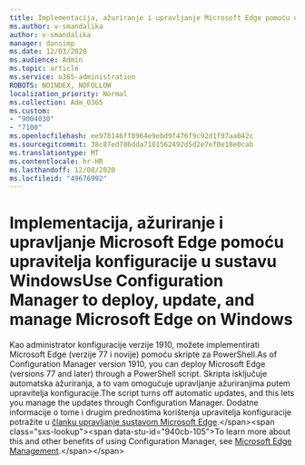 ```yaml
---
title: Implementacija, ažuriranje i upravljanje Microsoft Edge pomoću upravitelja konfiguracije u sustavu Windows
ms.author: v-smandalika
author: v-smandalika
manager: dansimp
ms.date: 12/03/2020
ms.audience: Admin
ms.topic: article
ms.service: o365-administration
ROBOTS: NOINDEX, NOFOLLOW
localization_priority: Normal
ms.collection: Adm_O365
ms.custom:
- "9004030"
- "7100"
ms.openlocfilehash: ee978146ff0964e9ebd9f476f9c92d1f97aa042c
ms.sourcegitcommit: 38c87ed786dda7181562492d5d2e7ef0e18e0cab
ms.translationtype: MT
ms.contentlocale: hr-HR
ms.lasthandoff: 12/08/2020
ms.locfileid: "49676992"
---
```

# <a name="use-configuration-manager-to-deploy-update-and-manage-microsoft-edge-on-windows"></a><span data-ttu-id="940cb-102">Implementacija, ažuriranje i upravljanje Microsoft Edge pomoću upravitelja konfiguracije u sustavu Windows</span><span class="sxs-lookup"><span data-stu-id="940cb-102">Use Configuration Manager to deploy, update, and manage Microsoft Edge on Windows</span></span>

<span data-ttu-id="940cb-103">Kao administrator konfiguracije verzije 1910, možete implementirati Microsoft Edge (verzije 77 i novije) pomoću skripte za PowerShell.</span><span class="sxs-lookup"><span data-stu-id="940cb-103">As of Configuration Manager version 1910, you can deploy Microsoft Edge (versions 77 and later) through a PowerShell script.</span></span> <span data-ttu-id="940cb-104">Skripta isključuje automatska ažuriranja, a to vam omogućuje upravljanje ažuriranjima putem upravitelja konfiguracije.</span><span class="sxs-lookup"><span data-stu-id="940cb-104">The script turns off automatic updates, and this lets you manage the updates through Configuration Manager.</span></span> <span data-ttu-id="940cb-105">Dodatne informacije o tome i drugim prednostima korištenja upravitelja konfiguracije potražite u [članku upravljanje sustavom Microsoft Edge](https://docs.microsoft.com/mem/configmgr/apps/deploy-use/deploy-edge?).</span><span class="sxs-lookup"><span data-stu-id="940cb-105">To learn more about this and other benefits of using Configuration Manager, see [Microsoft Edge Management](https://docs.microsoft.com/mem/configmgr/apps/deploy-use/deploy-edge?).</span></span>